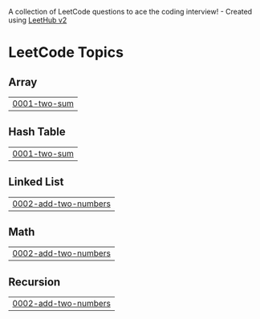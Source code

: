 A collection of LeetCode questions to ace the coding interview! - Created using [LeetHub v2](https://github.com/arunbhardwaj/LeetHub-2.0)
<!---LeetCode Topics Start-->
# LeetCode Topics
## Array
|  |
| ------- |
| [0001-two-sum](https://github.com/motinhapro/Leetcode/tree/master/0001-two-sum) |
## Hash Table
|  |
| ------- |
| [0001-two-sum](https://github.com/motinhapro/Leetcode/tree/master/0001-two-sum) |
## Linked List
|  |
| ------- |
| [0002-add-two-numbers](https://github.com/motinhapro/Leetcode/tree/master/0002-add-two-numbers) |
## Math
|  |
| ------- |
| [0002-add-two-numbers](https://github.com/motinhapro/Leetcode/tree/master/0002-add-two-numbers) |
## Recursion
|  |
| ------- |
| [0002-add-two-numbers](https://github.com/motinhapro/Leetcode/tree/master/0002-add-two-numbers) |
<!---LeetCode Topics End-->